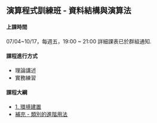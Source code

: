 ## 演算程式訓練班 - 資料結構與演算法

#### 上課時間

07/04~10/17，每週五，19:00 ~ 21:00
詳細課表已於群組通知.

#### 課程進行方式

- 理論講述
- 實務練習

#### 課程大綱
- [1. 環境建置](http://ap-training.github.io/Data_Structure202507/0.%20開發環境建置.slides.html)
- [補充 - 類別的進階用法](http://ap-training.github.io/Data_Structure202507/0-1.%20補充%20-%20類別進階用法_Q.slides.html)
